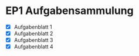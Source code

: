 # EP1 Aufgabensammulung
- [X] Aufgabenblatt 1
- [X] Aufgabenblatt 2
- [X] Aufgabenblatt 3
- [X] Aufgabenblatt 4
